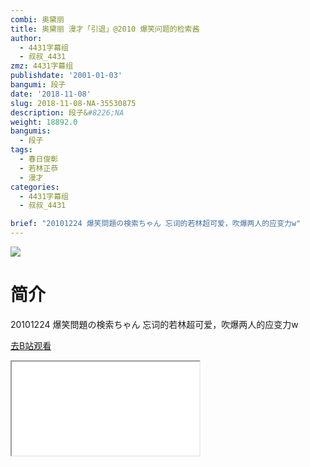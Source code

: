 ```yaml
---
combi: 奥黛丽
title: 奥黛丽 漫才「引退」@2010 爆笑问题的检索酱
author:
  - 4431字幕组
  - 叔叔_4431
zmz: 4431字幕组
publishdate: '2001-01-03'
bangumi: 段子
date: '2018-11-08'
slug: 2018-11-08-NA-35530875
description: 段子&#8226;NA
weight: 18892.0
bangumis:
  - 段子
tags:
  - 春日俊彰
  - 若林正恭
  - 漫才
categories:
  - 4431字幕组
  - 叔叔_4431

brief: "20101224 爆笑問題の検索ちゃん 忘词的若林超可爱，吹爆两人的应变力w"
---
```

![](https://i.imgur.com/vMmzQg7.jpg)
# 简介  
20101224 爆笑問題の検索ちゃん
忘词的若林超可爱，吹爆两人的应变力w  

[去B站观看](https://www.bilibili.com/video/av35530875/)
<div class ="resp-container"><iframe class="testiframe" src="//player.bilibili.com/player.html?aid=35530875"", scrolling="no", allowfullscreen="true" > </iframe></div> 

